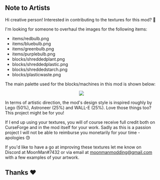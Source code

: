 ## Note to Artists

Hi creative person! Interested in contributing to the textures for this mod? 🎨

I'm looking for someone to overhaul the images for the following items:

- items/redbulb.png
- items/bluebulb.png
- items/greenbulb.png
- items/purplebulb.png
- blocks/shreddedplant.png
- blocks/shreddedplastic.png
- blocks/shreddedstarch.png
- blocks/plasticwaste.png

The main palette used for the blocks/machines in this mod is shown below:

<p align="center">
  <img src="https://raw.githubusercontent.com/MoonManModding/EmergingTechnology/master/examples/palette.png">
</p>

In terms of artistic direction, the mod's design style is inspired roughly by Lego (50%), Astroneer (25%) and WALL-E (25%). Love those things too? This project might be for you!

If I end up using your textures, you will of course receive full credit both on CurseForge and in the mod itself for your work. Sadly as this is a passion project I will not be able to reimburse you monetarily for your time - apologies 😓

If you'd like to have a go at improving these textures let me know on Discord at MoonMan#7432 or via email at moonmanmodding@gmail.com with a few examples of your artwork.

## Thanks ❤
